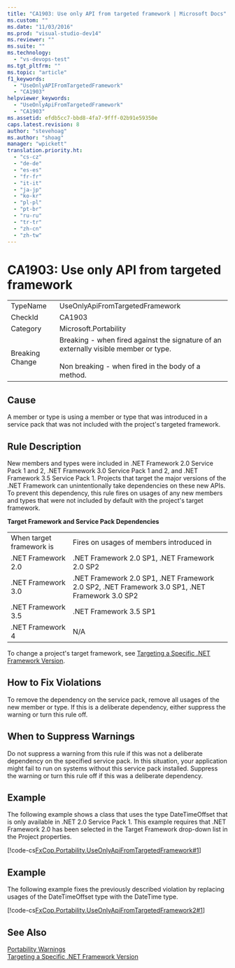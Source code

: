 ```yaml
---
title: "CA1903: Use only API from targeted framework | Microsoft Docs"
ms.custom: ""
ms.date: "11/03/2016"
ms.prod: "visual-studio-dev14"
ms.reviewer: ""
ms.suite: ""
ms.technology: 
  - "vs-devops-test"
ms.tgt_pltfrm: ""
ms.topic: "article"
f1_keywords: 
  - "UseOnlyAPIFromTargetedFramework"
  - "CA1903"
helpviewer_keywords: 
  - "UseOnlyApiFromTargetedFramework"
  - "CA1903"
ms.assetid: efdb5cc7-bbd8-4fa7-9fff-02b91e59350e
caps.latest.revision: 8
author: "stevehoag"
ms.author: "shoag"
manager: "wpickett"
translation.priority.ht: 
  - "cs-cz"
  - "de-de"
  - "es-es"
  - "fr-fr"
  - "it-it"
  - "ja-jp"
  - "ko-kr"
  - "pl-pl"
  - "pt-br"
  - "ru-ru"
  - "tr-tr"
  - "zh-cn"
  - "zh-tw"
---
```

# CA1903: Use only API from targeted framework
|||  
|-|-|  
|TypeName|UseOnlyApiFromTargetedFramework|  
|CheckId|CA1903|  
|Category|Microsoft.Portability|  
|Breaking Change|Breaking - when fired against the signature of an externally visible member or type.<br /><br /> Non breaking - when fired in the body of a method.|  
  
## Cause  
 A member or type is using a member or type that was introduced in a service pack that was not included with the project's targeted framework.  
  
## Rule Description  
 New members and types were included in .NET Framework 2.0 Service Pack 1 and 2, .NET Framework 3.0 Service Pack 1 and 2, and .NET Framework 3.5 Service Pack 1. Projects that target the major versions of the .NET Framework can unintentionally take dependencies on these new APIs. To prevent this dependency, this rule fires on usages of any new members and types that were not included by default with the project's target framework.  
  
 **Target Framework and Service Pack Dependencies**  
  
|||  
|-|-|  
|When target framework is|Fires on usages of members introduced in|  
|.NET Framework 2.0|.NET Framework 2.0 SP1, .NET Framework 2.0 SP2|  
|.NET Framework 3.0|.NET Framework 2.0 SP1, .NET Framework 2.0 SP2, .NET Framework 3.0 SP1, .NET Framework 3.0 SP2|  
|.NET Framework 3.5|.NET Framework 3.5 SP1|  
|.NET Framework 4|N/A|  
  
 To change a project's target framework, see [Targeting a Specific .NET Framework Version](../ide/targeting-a-specific-dotnet-framework-version.md).  
  
## How to Fix Violations  
 To remove the dependency on the service pack, remove all usages of the new member or type. If this is a deliberate dependency, either suppress the warning or turn this rule off.  
  
## When to Suppress Warnings  
 Do not suppress a warning from this rule if this was not a deliberate dependency on the specified service pack. In this situation, your application might fail to run on systems without this service pack installed. Suppress the warning or turn this rule off if this was a deliberate dependency.  
  
## Example  
 The following example shows a class that uses the type DateTimeOffset that is only available in .NET 2.0 Service Pack 1. This example requires that .NET Framework 2.0 has been selected in the Target Framework drop-down list in the Project properties.  
  
 [!code-cs[FxCop.Portability.UseOnlyApiFromTargetedFramework#1](../code-quality/codesnippet/CSharp/ca1903-use-only-api-from-targeted-framework_1.cs)]  
  
## Example  
 The following example fixes the previously described violation by replacing usages of the DateTimeOffset type with the DateTime type.  
  
 [!code-cs[FxCop.Portability.UseOnlyApiFromTargetedFramework2#1](../code-quality/codesnippet/CSharp/ca1903-use-only-api-from-targeted-framework_2.cs)]  
  
## See Also  
 [Portability Warnings](../code-quality/portability-warnings.md)   
 [Targeting a Specific .NET Framework Version](../ide/targeting-a-specific-dotnet-framework-version.md)